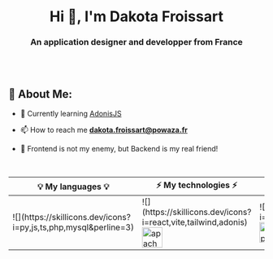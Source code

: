 <h1 align="center">Hi 👋, I'm Dakota Froissart</h1>
<h3 align="center">An application designer and developper from France</h3>

</br>
</br>

<h2 align="left">💫 About Me:</h2>

- 🌱 Currently learning [AdonisJS](https://adonisjs.com/)

- 📫 How to reach me **dakota.froissart@powaza.fr**

- 📌 Frontend is not my enemy, but Backend is my real friend!

</br>
<table>
  <thead>
    <tr>
      <th scope="col">💡 My languages 💡</th>
      <th scope="col">⚡ My technologies ⚡</th>
      <th scope="col">⚙️ My tools ⚙️</th>
    </tr>
  </thead>
  <tbody>
    <tr>
      <td align="left">
        ![](https://skillicons.dev/icons?i=py,js,ts,php,mysql&perline=3)
      </td>
      <td align="left">
        ![](https://skillicons.dev/icons?i=react,vite,tailwind,adonis)
        <img src="https://cdn.jsdelivr.net/gh/devicons/devicon/icons/apache/apache-original.svg" height="40" alt="apache logo"  />
      </td>
      <td align="left">
        ![](https://skillicons.dev/icons?i=vscode,git,github,gitlab,linux,regex,ps,figma,postman)
        <img src="https://cdn.jsdelivr.net/gh/devicons/devicon/icons/apple/apple-original.svg" height="40" alt="apple logo"  />
      </td>
    </tr>
  </tbody>
</table>
